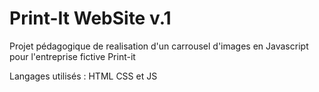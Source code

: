 # Print-It WebSite v.1
Projet pédagogique de realisation d'un carrousel d'images en Javascript pour l'entreprise fictive Print-it

Langages utilisés : HTML CSS et JS